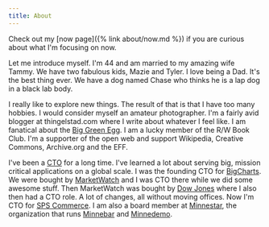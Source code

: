 ```yaml
---
title: About
---
```


Check out my [now page]({% link about/now.md %}) if you are curious about what I'm focusing on now.

Let me introduce myself. I'm 44 and am married to my amazing wife Tammy. We have two fabulous kids, Mazie and Tyler. I love being a Dad. It's the best thing ever. We have a dog named Chase who thinks he is a lap dog in a black lab body.

I really like to explore new things. The result of that is that I have too many hobbies. I would consider myself an amateur photographer. I'm a fairly avid blogger at thingelstad.com where I write about whatever I feel like. I am fanatical about the [Big Green Egg](http://biggreenegg.com/). I am a lucky member of the R/W Book Club. I'm a supporter of the open web and support Wikipedia, Creative Commons, Archive.org and the EFF.

I've been a [CTO](http://www.allthingsdistributed.com/2007/07/the_different_cto_roles.html) for a long time. I've learned a lot about serving big, mission critical applications on a global scale. I was the founding CTO for [BigCharts](http://www.bigcharts.com/). We were bought by [MarketWatch](http://www.marketwatch.com/) and I was CTO there while we did some awesome stuff. Then MarketWatch was bought by [Dow Jones](http://www.dowjones.com/) where I also then had a CTO role. A lot of changes, all without moving offices. Now I'm CTO for [SPS Commerce](http://spscommerce.com/). I am also a board member at [Minnestar](http://minnestar.org/), the organization that runs [Minnebar](http://minnestar.org/minnebar/) and [Minnedemo](http://minnestar.org/minnedemo/).